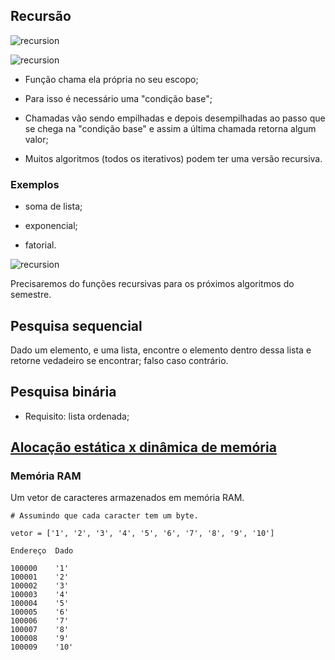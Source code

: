 ## Recursão

![recursion](../images/po_royal.jpg)

![recursion](../images/boneca-russa.jpg)

* Função chama ela própria no seu escopo;

* Para isso é necessário uma "condição base";

* Chamadas vão sendo empilhadas e depois desempilhadas ao passo que se chega na
  "condição base" e assim a última chamada retorna algum valor;

* Muitos algoritmos (todos os iterativos) podem ter uma versão recursiva.

### Exemplos

* soma de lista;

* exponencial;

* fatorial.

![recursion](../images/recursion.svg)


Precisaremos do funções recursivas para os próximos algoritmos do semestre.

## Pesquisa sequencial

Dado um elemento, e uma lista, encontre o elemento dentro dessa lista e retorne
vedadeiro se encontrar; falso caso contrário.

## Pesquisa binária

* Requisito: lista ordenada;

## [Alocação estática x dinâmica de memória](https://pt.wikipedia.org/wiki/Aloca%C3%A7%C3%A3o_de_mem%C3%B3ria)

### Memória RAM

Um vetor de caracteres armazenados em memória RAM.

```
# Assumindo que cada caracter tem um byte.

vetor = ['1', '2', '3', '4', '5', '6', '7', '8', '9', '10']

Endereço  Dado

100000    '1'
100001    '2'
100002    '3'
100003    '4'
100004    '5'
100005    '6'
100006    '7'
100007    '8'
100008    '9'
100009    '10'
```
